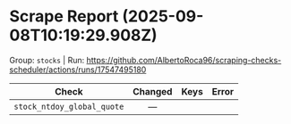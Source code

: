 # Scrape Report (2025-09-08T10:19:29.908Z)

Group: `stocks`  |  Run: https://github.com/AlbertoRoca96/scraping-checks-scheduler/actions/runs/17547495180

| Check | Changed | Keys | Error |
|---|:---:|:--|:--|
| `stock_ntdoy_global_quote` | — |  |  |
